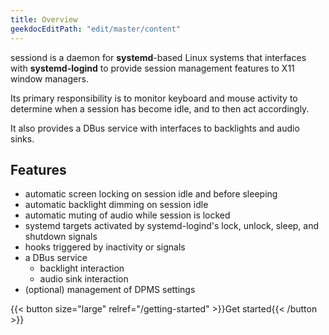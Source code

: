 ```yaml
---
title: Overview
geekdocEditPath: "edit/master/content"
---
```


sessiond is a daemon for **systemd**-based Linux systems that interfaces with
**systemd-logind** to provide session management features to X11 window managers.

Its primary responsibility is to monitor keyboard and mouse activity to
determine when a session has become idle, and to then act accordingly.

It also provides a DBus service with interfaces to backlights and audio sinks.

## Features

* automatic screen locking on session idle and before sleeping
* automatic backlight dimming on session idle
* automatic muting of audio while session is locked
* systemd targets activated by systemd-logind's lock, unlock, sleep,
  and shutdown signals
* hooks triggered by inactivity or signals
* a DBus service
    * backlight interaction
    * audio sink interaction
* (optional) management of DPMS settings

{{< button size="large" relref="/getting-started" >}}Get started{{< /button >}}
